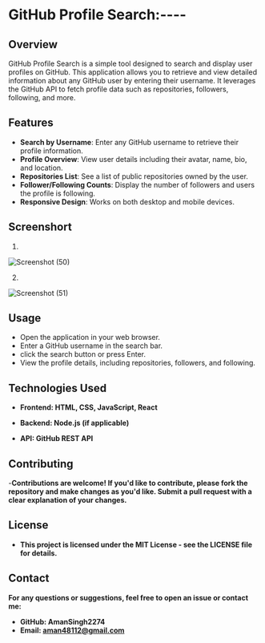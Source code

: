 # GitHub Profile Search:---- 
## Overview 

GitHub Profile Search is a simple tool designed to search and display user profiles on GitHub. This application allows you to retrieve and view detailed information about any GitHub user by entering their username. It leverages the GitHub API to fetch profile data such as repositories, followers, following, and more.

## Features

- **Search by Username**: Enter any GitHub username to retrieve their profile information.
- **Profile Overview**: View user details including their avatar, name, bio, and location.
- **Repositories List**: See a list of public repositories owned by the user.
- **Follower/Following Counts**: Display the number of followers and users the profile is following.
- **Responsive Design**: Works on both desktop and mobile devices.

## Screenshort
1.
![Screenshot (50)](https://github.com/user-attachments/assets/ca73e515-b084-4428-bae1-fd59715612b6)

2.
![Screenshot (51)](https://github.com/user-attachments/assets/4738311c-c6c0-481f-a48d-5174baeee7c6)


## Usage
 - Open the application in your web browser.
 - Enter a GitHub username in the search bar.
 -  click the search button or press Enter.
 - View the profile details, including repositories, followers, and following.

## Technologies Used

- **Frontend: HTML, CSS, JavaScript, React**

- **Backend: Node.js (if applicable)**

- **API: GitHub REST API**

## Contributing

-**Contributions are welcome! If you'd like to contribute, please fork the repository and make changes as you'd like. Submit a pull request with a clear explanation of your changes.**

## License
- **This project is licensed under the MIT License - see the LICENSE file for details.**

## Contact
**For any questions or suggestions, feel free to open an issue or contact me:**
- **GitHub: AmanSingh2274**
- **Email: aman48112@gmail.com**
